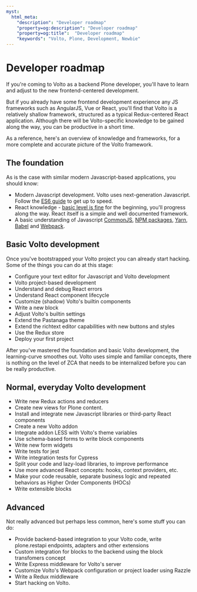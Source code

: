 ```yaml
---
myst:
  html_meta:
    "description": "Developer roadmap"
    "property=og:description": "Developer roadmap"
    "property=og:title":  "Developer roadmap"
    "keywords": "Volto, Plone, Development, Newbie"
---
```


# Developer roadmap

If you're coming to Volto as a backend Plone developer, you'll have to learn
and adjust to the new frontend-centered development.

But if you already have some frontend development experience any JS frameworks
such as AngularJS, Vue or React, you'll find that Volto is a relatively shallow
framework, structured as a typical Redux-centered React application. Although
there will be Volto-specific knowledge to be gained along the way, you can be
productive in a short time.

As a reference, here's an overview of knowledge and frameworks, for a more
complete and accurate picture of the Volto framework.

## The foundation

As is the case with similar modern Javascript-based applications, you should know:

- Modern Javascript development. Volto uses next-generation Javascript. Follow
  the [ES6 guide](https://flaviocopes.com/es6/) to get up to speed.
- React knowledge - [basic level is
  fine](https://reactjs.org/tutorial/tutorial.html) for the beginning, you'll progress
  along the way. React itself is a simple and well documented framework.
- A basic understanding of Javascript
  [CommonJS](https://flaviocopes.com/commonjs/),
  [NPM packages](https://flaviocopes.com/npm/),
  [Yarn](https://flaviocopes.com/yarn/),
  [Babel](https://flaviocopes.com/babel/) and
  [Webpack](https://flaviocopes.com/webpack/).

## Basic Volto development

Once you've bootstrapped your Volto project you can already start hacking. Some
of the things you can do at this stage:

- Configure your text editor for Javascript and Volto development
- Volto project-based development
- Understand and debug React errors
- Understand React component lifecycle
- Customize (shadow) Volto's builtin components
- Write a new block
- Adjust Volto's builtin settings
- Extend the Pastanaga theme
- Extend the richtext editor capabilities with new buttons and styles
- Use the Redux store
- Deploy your first project

After you've mastered the foundation and basic Volto development, the
learning-curve smoothes out. Volto uses simple and familiar concepts,
there is nothing on the level of ZCA that needs to be internalized before you
can be really productive.

## Normal, everyday Volto development

- Write new Redux actions and reducers
- Create new views for Plone content.
- Install and integrate new Javascript libraries or third-party React
  components
- Create a new Volto addon
- Integrate addon LESS with Volto's theme variables
- Use schema-based forms to write block components
- Write new form widgets
- Write tests for jest
- Write integration tests for Cypress
- Split your code and lazy-load libraries, to improve performance
- Use more advanced React concepts: hooks, context providers, etc.
- Make your code reusable, separate business logic and repeated behaviors as
  Higher Order Components (HOCs)
- Write extensible blocks

## Advanced

Not really advanced but perhaps less common, here's some stuff you can do:

- Provide backend-based integration to your Volto code, write plone.restapi
  endpoints, adapters and other extensions
- Custom integration for blocks to the backend using the block transfomers
  concept
- Write Express middleware for Volto's server
- Customize Volto's Webpack configuration or project loader using Razzle
- Write a Redux middleware
- Start hacking on Volto.

